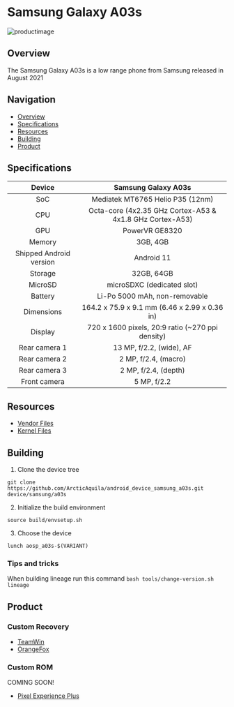 # Samsung Galaxy A03s

![productimage](a03s.jpeg)

## Overview
The Samsung Galaxy A03s is a low range phone from Samsung released in August 2021

## Navigation
- [Overview](#overview)
- [Specifications](#specifications)
- [Resources](#resources)
- [Building](#building)
- [Product](#product)

## Specifications
Device | Samsung Galaxy A03s
:-------------: |:-------------:
SoC | Mediatek MT6765 Helio P35 (12nm)
CPU | Octa-core (4x2.35 GHz Cortex-A53 & 4x1.8 GHz Cortex-A53)
GPU | PowerVR GE8320
Memory | 3GB, 4GB
Shipped Android version | Android 11
Storage | 32GB, 64GB
MicroSD | microSDXC (dedicated slot)
Battery | Li-Po 5000 mAh, non-removable
Dimensions | 164.2 x 75.9 x 9.1 mm (6.46 x 2.99 x 0.36 in)
Display | 720 x 1600 pixels, 20:9 ratio (~270 ppi density)
Rear camera 1 | 13 MP, f/2.2, (wide), AF
Rear camera 2 | 2 MP, f/2.4, (macro)
Rear camera 3 | 2 MP, f/2.4, (depth)
Front camera | 5 MP, f/2.2

## Resources
- [Vendor Files](https://github.com/ArcticAquila/android_vendor_samsung_a03s)
- [Kernel Files](https://github.com/ArcticAquila/android_kernel_samsung_a03s)

## Building
1. Clone the device tree
```
git clone https://github.com/ArcticAquila/android_device_samsung_a03s.git device/samsung/a03s
```
2. Initialize the build environment
```
source build/envsetup.sh
```
3. Choose the device
```
lunch aosp_a03s-$(VARIANT)
```
### Tips and tricks
When building lineage run this command
```bash tools/change-version.sh lineage```

## Product
### Custom Recovery
- [TeamWin](https://github.com/ArcticAquila/Action-TWRP-Builder/releases)
- [OrangeFox](https://github.com/ArcticAquila/Action-OFRP-Builder/releases)

### Custom ROM
COMING SOON!
- [Pixel Experience Plus](http://vtuber.group)
